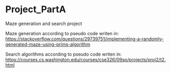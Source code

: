 # Project_PartA

Maze generation and search project

Maze generation according to pseudo code writen in: https://stackoverflow.com/questions/29739751/implementing-a-randomly-generated-maze-using-prims-algorithm

Search algorithms according to pseudo code writen in: https://courses.cs.washington.edu/courses/cse326/09sp/projects/proj2/t2.html

